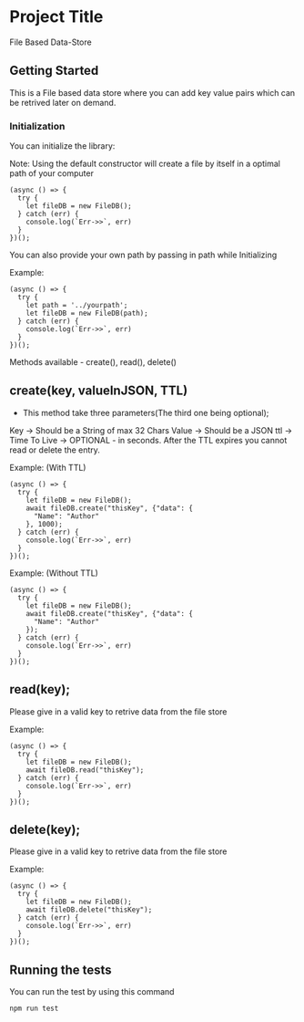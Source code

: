 # Project Title

File Based Data-Store

## Getting Started

This is a File based data store where you can add key value pairs which can be retrived later on demand. 

### Initialization

You can initialize the library:

Note: Using the default constructor will create a file by itself in a optimal path of your computer
```
(async () => {
  try {
    let fileDB = new FileDB();
  } catch (err) {
    console.log(`Err->>`, err)
  }
})();
```

You can also provide your own path by passing in path while Initializing

Example:
```
(async () => {
  try {
    let path = '../yourpath';
    let fileDB = new FileDB(path);
  } catch (err) {
    console.log(`Err->>`, err)
  }
})();
```


Methods available - create(), read(), delete()

## create(key, valueInJSON, TTL)
 - This method take three parameters(The third one being optional);

Key -> Should be a String of max 32 Chars
Value -> Should be a JSON
ttl -> Time To Live -> OPTIONAL - in seconds.
After the TTL expires you cannot read or delete the entry.

Example: (With TTL) 
```
(async () => {
  try {
    let fileDB = new FileDB();
    await fileDB.create("thisKey", {"data": {
      "Name": "Author"
    }, 1000);
  } catch (err) {
    console.log(`Err->>`, err)
  }
})();
```

Example: (Without TTL) 
```
(async () => {
  try {
    let fileDB = new FileDB();
    await fileDB.create("thisKey", {"data": {
      "Name": "Author"
    });
  } catch (err) {
    console.log(`Err->>`, err)
  }
})();
```



## read(key); 
Please give in a valid key to retrive data from the file store

Example: 
```
(async () => {
  try {
    let fileDB = new FileDB();
    await fileDB.read("thisKey");
  } catch (err) {
    console.log(`Err->>`, err)
  }
})();
```

## delete(key); 
Please give in a valid key to retrive data from the file store

Example: 
```
(async () => {
  try {
    let fileDB = new FileDB();
    await fileDB.delete("thisKey");
  } catch (err) {
    console.log(`Err->>`, err)
  }
})();
```

## Running the tests

You can run the test by using this command 
```
npm run test
```
